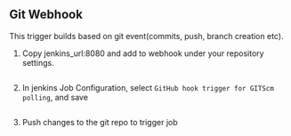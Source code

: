 ## Git Webhook
This trigger builds based on git event(commits, push, branch creation etc).

1. Copy jenkins_url:8080 and add to webhook under your repository settings.

![]()

2. In jenkins Job Configuration, select `GitHub hook trigger for GITScm polling`, and save

![]()

3. Push changes to the git repo to trigger job